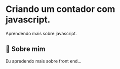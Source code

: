 # Criando um contador com javascript.

Aprendendo mais sobre javascript.

## 🚀 Sobre mim
Eu apredendo mais sobre front end...
